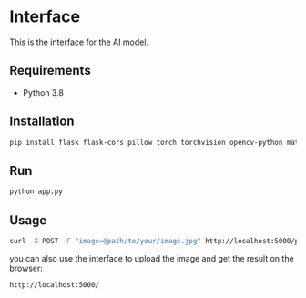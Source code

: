 # Interface

This is the interface for the AI model.

## Requirements

- Python 3.8 

## Installation

```bash
pip install flask flask-cors pillow torch torchvision opencv-python matplotlib numpy
```
## Run

```bash
python app.py
```
## Usage

```bash
curl -X POST -F "image=@path/to/your/image.jpg" http://localhost:5000/process_image
```

you can also use the interface to upload the image and get the result on the browser: 

```bash
http://localhost:5000/
```







